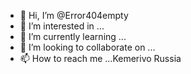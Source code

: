 - 👋 Hi, I’m @Error404empty
- 👀 I’m interested in ...
- 🌱 I’m currently learning ...
- 💞️ I’m looking to collaborate on ...
- 📫 How to reach me ...Kemerivo Russia 

<!---
Error404empty/Error404empty is a ✨ special ✨ repository because its `README.md` (this file) appears on your GitHub profile.
You can click the Preview link to take a look at your changes.
--->
